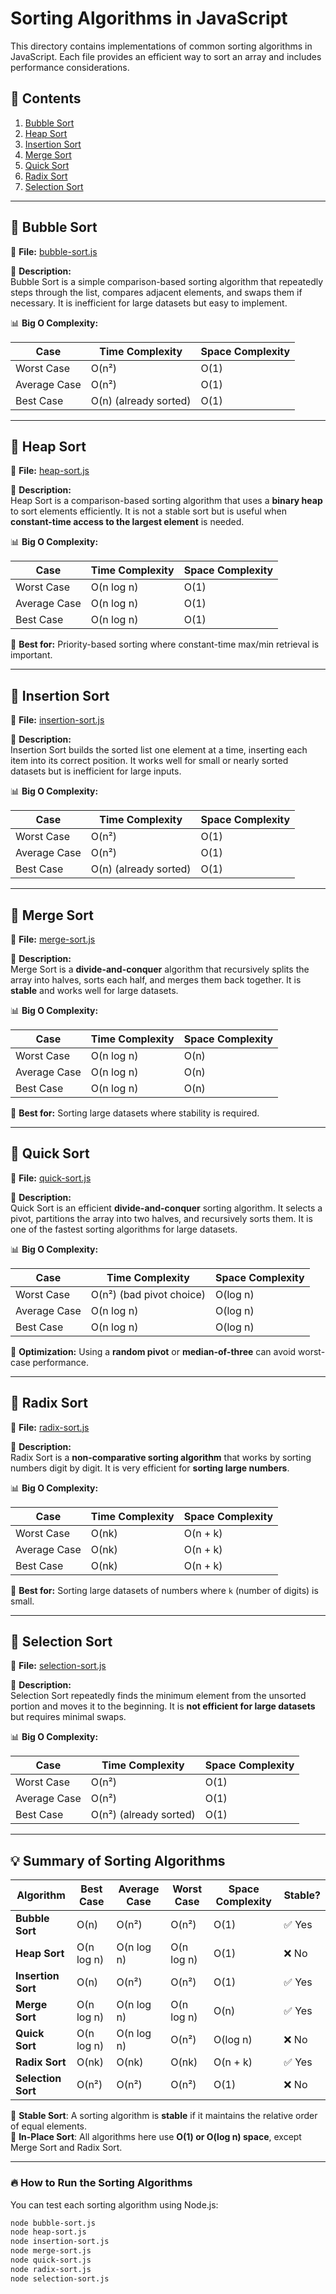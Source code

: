 # Sorting Algorithms in JavaScript

This directory contains implementations of common sorting algorithms in JavaScript. Each file provides an efficient way to sort an array and includes performance considerations.

## 📌 Contents

1. [Bubble Sort](#bubble-sort)
2. [Heap Sort](#heap-sort)
3. [Insertion Sort](#insertion-sort)
4. [Merge Sort](#merge-sort)
5. [Quick Sort](#quick-sort)
6. [Radix Sort](#radix-sort)
7. [Selection Sort](#selection-sort)

---

## 🔹 Bubble Sort

📄 **File:** [bubble-sort.js](./bubble-sort.js)

📖 **Description:**  
Bubble Sort is a simple comparison-based sorting algorithm that repeatedly steps through the list, compares adjacent elements, and swaps them if necessary. It is inefficient for large datasets but easy to implement.

📊 **Big O Complexity:**

| Case         | Time Complexity       | Space Complexity |
| ------------ | --------------------- | ---------------- |
| Worst Case   | O(n²)                 | O(1)             |
| Average Case | O(n²)                 | O(1)             |
| Best Case    | O(n) (already sorted) | O(1)             |

---

## 🔹 Heap Sort

📄 **File:** [heap-sort.js](./heap-sort.js)

📖 **Description:**  
Heap Sort is a comparison-based sorting algorithm that uses a **binary heap** to sort elements efficiently. It is not a stable sort but is useful when **constant-time access to the largest element** is needed.

📊 **Big O Complexity:**

| Case         | Time Complexity | Space Complexity |
| ------------ | --------------- | ---------------- |
| Worst Case   | O(n log n)      | O(1)             |
| Average Case | O(n log n)      | O(1)             |
| Best Case    | O(n log n)      | O(1)             |

🚀 **Best for:** Priority-based sorting where constant-time max/min retrieval is important.

---

## 🔹 Insertion Sort

📄 **File:** [insertion-sort.js](./insertion-sort.js)

📖 **Description:**  
Insertion Sort builds the sorted list one element at a time, inserting each item into its correct position. It works well for small or nearly sorted datasets but is inefficient for large inputs.

📊 **Big O Complexity:**

| Case         | Time Complexity       | Space Complexity |
| ------------ | --------------------- | ---------------- |
| Worst Case   | O(n²)                 | O(1)             |
| Average Case | O(n²)                 | O(1)             |
| Best Case    | O(n) (already sorted) | O(1)             |

---

## 🔹 Merge Sort

📄 **File:** [merge-sort.js](./merge-sort.js)

📖 **Description:**  
Merge Sort is a **divide-and-conquer** algorithm that recursively splits the array into halves, sorts each half, and merges them back together. It is **stable** and works well for large datasets.

📊 **Big O Complexity:**

| Case         | Time Complexity | Space Complexity |
| ------------ | --------------- | ---------------- |
| Worst Case   | O(n log n)      | O(n)             |
| Average Case | O(n log n)      | O(n)             |
| Best Case    | O(n log n)      | O(n)             |

🚀 **Best for:** Sorting large datasets where stability is required.

---

## 🔹 Quick Sort

📄 **File:** [quick-sort.js](./quick-sort.js)

📖 **Description:**  
Quick Sort is an efficient **divide-and-conquer** sorting algorithm. It selects a pivot, partitions the array into two halves, and recursively sorts them. It is one of the fastest sorting algorithms for large datasets.

📊 **Big O Complexity:**

| Case         | Time Complexity          | Space Complexity |
| ------------ | ------------------------ | ---------------- |
| Worst Case   | O(n²) (bad pivot choice) | O(log n)         |
| Average Case | O(n log n)               | O(log n)         |
| Best Case    | O(n log n)               | O(log n)         |

🚀 **Optimization:** Using a **random pivot** or **median-of-three** can avoid worst-case performance.

---

## 🔹 Radix Sort

📄 **File:** [radix-sort.js](./radix-sort.js)

📖 **Description:**  
Radix Sort is a **non-comparative sorting algorithm** that works by sorting numbers digit by digit. It is very efficient for **sorting large numbers**.

📊 **Big O Complexity:**

| Case         | Time Complexity | Space Complexity |
| ------------ | --------------- | ---------------- |
| Worst Case   | O(nk)           | O(n + k)         |
| Average Case | O(nk)           | O(n + k)         |
| Best Case    | O(nk)           | O(n + k)         |

🚀 **Best for:** Sorting large datasets of numbers where `k` (number of digits) is small.

---

## 🔹 Selection Sort

📄 **File:** [selection-sort.js](./selection-sort.js)

📖 **Description:**  
Selection Sort repeatedly finds the minimum element from the unsorted portion and moves it to the beginning. It is **not efficient for large datasets** but requires minimal swaps.

📊 **Big O Complexity:**

| Case         | Time Complexity        | Space Complexity |
| ------------ | ---------------------- | ---------------- |
| Worst Case   | O(n²)                  | O(1)             |
| Average Case | O(n²)                  | O(1)             |
| Best Case    | O(n²) (already sorted) | O(1)             |

---

## 💡 Summary of Sorting Algorithms

| Algorithm          | Best Case  | Average Case | Worst Case | Space Complexity | Stable? |
| ------------------ | ---------- | ------------ | ---------- | ---------------- | ------- |
| **Bubble Sort**    | O(n)       | O(n²)        | O(n²)      | O(1)             | ✅ Yes  |
| **Heap Sort**      | O(n log n) | O(n log n)   | O(n log n) | O(1)             | ❌ No   |
| **Insertion Sort** | O(n)       | O(n²)        | O(n²)      | O(1)             | ✅ Yes  |
| **Merge Sort**     | O(n log n) | O(n log n)   | O(n log n) | O(n)             | ✅ Yes  |
| **Quick Sort**     | O(n log n) | O(n log n)   | O(n²)      | O(log n)         | ❌ No   |
| **Radix Sort**     | O(nk)      | O(nk)        | O(nk)      | O(n + k)         | ✅ Yes  |
| **Selection Sort** | O(n²)      | O(n²)        | O(n²)      | O(1)             | ❌ No   |

📌 **Stable Sort**: A sorting algorithm is **stable** if it maintains the relative order of equal elements.  
📌 **In-Place Sort**: All algorithms here use **O(1) or O(log n) space**, except Merge Sort and Radix Sort.

---

### 🔥 **How to Run the Sorting Algorithms**

You can test each sorting algorithm using Node.js:

```sh
node bubble-sort.js
node heap-sort.js
node insertion-sort.js
node merge-sort.js
node quick-sort.js
node radix-sort.js
node selection-sort.js
```
